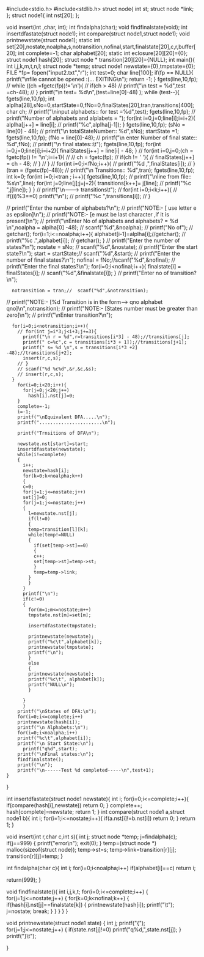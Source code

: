 #include<stdio.h>
#include<stdlib.h>
struct node{
 int st;
 struct node *link;
};
struct node1{
 int nst[20];
};

void insert(int ,char, int);
int findalpha(char);
void findfinalstate(void);
int insertdfastate(struct node1);
int compare(struct node1,struct node1);
void printnewstate(struct node1);
static int set[20],nostate,noalpha,s,notransition,nofinal,start,finalstate[20],c,r,buffer[20];
int complete=-1;
char alphabet[20];
static int eclosure[20][20]={0};
struct node1 hash[20];
struct node * transition[20][20]={NULL};
int main(){
 int i,j,k,m,t,n,l;
 struct node *temp;
 struct node1 newstate={0},tmpstate={0};
 FILE *fp= fopen("input2.txt","r");
    int test=0;
    char line[100];
    if(fp == NULL){
        printf("\nfile cannot be opened :(... EXITING\n");
        return -1;
    }
    fgets(line,10,fp);
    // while ((ch =fgetc(fp))!='\n'){
    //     if(ch > 48)
    //         printf("\n test = %d",test =ch-48);
    // }
    printf("\n test= %d\n",(test=line[0]-48) );
    while (test--){
        fgets(line,10,fp);
        int alplha[28],sNo=0,startState=0,fNo=0,finalStates[20],tran,transitions[400];
        char ch;
        // printf("\ninput alphabets:: for test =%d",test);
        fgets(line,10,fp);
        // printf("Number of alphabets and alplabets = ");
        for(int i=0,j=0;line[i];i=i+2){
            alplha[j++] = line[i];
            // printf("%c",alplha[j-1]);
        }
        fgets(line,10,fp);
        (sNo = line[0] - 48);
        // printf("\n totalStateNumber:: %d",sNo);
        startState =1;
        fgets(line,10,fp);
        (fNo = line[0]-48);
        // printf("\n enter Number of final state:: %d",fNo);
        // printf("\n final states::\t");
        fgets(line,10,fp);
        for(int i=0,j=0;line[i];i=i+2){
            finalStates[j++] = line[i] - 48;
        }
        // for(int i=0,j=0;(ch = fgetc(fp)) != '\n';i=i+1){
        //     // ch = fgetc(fp);
        //     if(ch != ' '){
        //         finalStates[j++] = ch - 48;
        //     }
        // }
        // for(int i=0;i<fNo;i++){
        //     printf("%d ,",finalStates[i]);
        // }
        (tran = (fgetc(fp)-48));
        // printf("\n Transitions:: %d",tran);
        fgets(line,10,fp);
        int k=0;
        for(int i=0;i<tran ; i++){
            fgets(line,10,fp);
            // printf("\nline from file:: %s\n",line);
            for(int j=0;line[j];j=j+2){
                transitions[k++]= j[line];
                // printf("%c ",j[line]);
            }
        }
        // printf("\n---> transitions\t");
        // for(int i=0;i<k;i++){
        //     if((i)%3==0) printf("\n");
        //     printf("%c ",transitions[i]);
        // }
        


//  printf("Enter the number of alphabets?\n");
//  printf("NOTE:- [ use letter e as epsilon]\n");
//  printf("NOTE:- [e must be last character ,if it is present]\n");
//  printf("\nEnter No of alphabets and alphabets? = %d \n",noalpha = alplha[0] -48);
//  scanf("%d",&noalpha);
// printf("No of");
//  getchar();
      for(i=1;i<=noalpha;i++){
          alphabet[i-1]=alplha[i];//getchar();
          // printf("%c .",alphabet[i]);
          // getchar();
      }
//  printf("Enter the number of states?\n");
      nostate = sNo; //  scanf("%d",&nostate);
//  printf("Enter the start state?\n");
      start = startState;//  scanf("%d",&start);
//  printf("Enter the number of final states?\n");
      nofinal = fNo;//scanf("%d",&nofinal);
//  printf("Enter the final states?\n");
      for(i=0;i<nofinal;i++){
        finalstate[i] = finalStates[i];
          // scanf("%d",&finalstate[i]);
      }
//  printf("Enter no of transition?\n");

      notransition = tran;//  scanf("%d",&notransition);
//  printf("NOTE:- [%d Transition is in the form–> qno alphabet qno]\n",notransition);
//  printf("NOTE:- [States number must be greater than zero]\n");
//  printf("\nEnter transition?\n");


      for(i=0;i<notransition;i++){
        // for(int j=i*3;j<i+3;j+=3){
          printf("\n r = %d",r=transitions[i*3] - 48);//transitions[j];
          printf(" c=%c",c = transitions[i*3 + 1]);//transitions[j+1];
          printf(" s= %d \n",s = transitions[i*3 +2] -48);//transitions[j+2];
          insert(r,c,s);
        // }
        // scanf("%d %c%d",&r,&c,&s);
        // insert(r,c,s);
      }
        for(i=0;i<20;i++){
          for(j=0;j<20;j++)
            hash[i].nst[j]=0;
        }
        complete=-1;
        i=-1;
        printf("\nEquivalent DFA.....\n");
        printf(".......................\n");
        
        printf("Trnsitions of DFA\n");

        newstate.nst[start]=start;
        insertdfastate(newstate);
        while(i!=complete)
        {
          i++;
          newstate=hash[i];
          for(k=0;k<noalpha;k++)
          {
          c=0;
          for(j=1;j<=nostate;j++)
          set[j]=0;
          for(j=1;j<=nostate;j++)
          {
            l=newstate.nst[j];
            if(l!=0)
            {
            temp=transition[l][k];
            while(temp!=NULL)
            {
              if(set[temp->st]==0)
              {
              c++;
              set[temp->st]=temp->st;
              }
              temp=temp->link;
            }
            }
          }
          printf("\n");
          if(c!=0)
          {
            for(m=1;m<=nostate;m++)
            tmpstate.nst[m]=set[m];

            insertdfastate(tmpstate);

            printnewstate(newstate);
            printf("%c\t",alphabet[k]);
            printnewstate(tmpstate);
            printf("\n");
            }
            else
            {
            printnewstate(newstate);
            printf("%c\t", alphabet[k]);
            printf("NULL\n");
            }

          }
          }
        printf("\nStates of DFA:\n");
        for(i=0;i<=complete;i++)
        printnewstate(hash[i]);  
        printf("\n Alphabets:\n");
        for(i=0;i<noalpha;i++)
        printf("%c\t",alphabet[i]);
        printf("\n Start State:\n");
          printf("q%d",start);
        printf("\nFinal states:\n");
        findfinalstate();
        printf("\n");
        printf("\n------Test %d completed-----\n",test+1);
    }
}

int insertdfastate(struct node1 newstate){
 int i;
 for(i=0;i<=complete;i++){
  if(compare(hash[i],newstate))
   return 0;
 }
 complete++;
 hash[complete]=newstate;
 return 1;
}
int compare(struct node1 a,struct node1 b){
 int i;
  for(i=1;i<=nostate;i++){
   if(a.nst[i]!=b.nst[i])
    return 0;
  }
  return 1;
}

void insert(int r,char c,int s){
       int j;
       struct node *temp;
       j=findalpha(c);
       if(j==999)
       {
         printf("error\n");
        exit(0);
       }
       temp=(struct node *) malloc(sizeof(struct node));
       temp->st=s;
       temp->link=transition[r][j];
       transition[r][j]=temp;
}

int findalpha(char c){
 int i;
 for(i=0;i<noalpha;i++)
 if(alphabet[i]==c)
  return i;

  return(999);
}


void findfinalstate(){
 int i,j,k,t;
  for(i=0;i<=complete;i++)
  {
  for(j=1;j<=nostate;j++)
  {
   for(k=0;k<nofinal;k++)
   {
    if(hash[i].nst[j]==finalstate[k])
    {
     printnewstate(hash[i]);
     printf("\t");
     j=nostate;
     break;
    }
   }
  }
  }
}


void printnewstate(struct node1 state)
{
 int j;
 printf("{");
  for(j=1;j<=nostate;j++)
  {
   if(state.nst[j]!=0)
    printf("q%d,",state.nst[j]);
  }
  printf("}\t");

}
